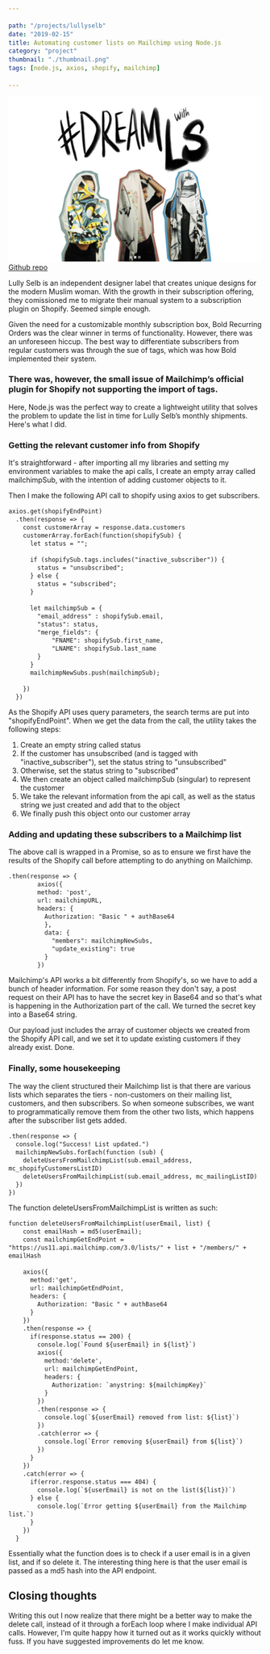 ```yaml
---

path: "/projects/lullyselb"
date: "2019-02-15"
title: Automating customer lists on Mailchimp using Node.js
category: "project"
thumbnail: "./thumbnail.png"
tags: [node.js, axios, shopify, mailchimp]

---
```

![Lully Selb](./header.jpg)
[Github repo](https://github.com/shaunyap/shopify2mailchimp)

Lully Selb is an independent designer label that creates unique designs for the modern Muslim woman. With the growth in their subscription offering, they comissioned me to migrate their manual system to a subscription plugin on Shopify. Seemed simple enough. 

Given the need for a customizable monthly subscription box, Bold Recurring Orders was the clear winner in terms of functionality. However, there was an unforeseen hiccup. The best way to differentiate subscribers from regular customers was through the sue of tags, which was how Bold implemented their system.

### There was, however, the small issue of Mailchimp’s official plugin for Shopify not supporting the import of tags.

Here, Node.js was the perfect way to create a lightweight utility that solves the problem to update the list in time for Lully Selb’s monthly shipments. Here's what I did.

### Getting the relevant customer info from Shopify
It's straightforward - after importing all my libraries and setting my environment variables to make the api calls, I create an empty array called mailchimpSub, with the intention of adding customer objects to it.

Then I make the following API call to shopify using axios to get subscribers.

```
axios.get(shopifyEndPoint)
  .then(response => {
    const customerArray = response.data.customers
    customerArray.forEach(function(shopifySub) {
      let status = "";

      if (shopifySub.tags.includes("inactive_subscriber")) {
        status = "unsubscribed";
      } else {
        status = "subscribed";
      }

      let mailchimpSub = {
        "email_address" : shopifySub.email,
        "status": status,
        "merge_fields": {
            "FNAME": shopifySub.first_name,
            "LNAME": shopifySub.last_name
        }
      }
      mailchimpNewSubs.push(mailchimpSub);

    })
  })
```

As the Shopify API uses query parameters, the search terms are put into "shopifyEndPoint". When we get the data from the call, the utility takes the following steps:
1. Create an empty string called status
2. If the customer has unsubscribed (and is tagged with "inactive_subscriber"), set the status string to "unsubscribed"
3. Otherwise, set the status string to "subscribed" 
4. We then create an object called mailchimpSub (singular) to represent the customer
5. We take the relevant information from the api call, as well as the status string we just created and add that to the object
6. We finally push this object onto our customer array

### Adding and updating these subscribers to a Mailchimp list
The above call is wrapped in a Promise, so as to ensure we first have the results of the Shopify call before attempting to do anything on Mailchimp. 

```
.then(response => {
        axios({
        method: 'post',
        url: mailchimpURL,
        headers: {
          Authorization: "Basic " + authBase64
          },
          data: {
          	"members": mailchimpNewSubs,
          	"update_existing": true
          }
        })
  ```
  
Mailchimp's API works a bit differently from Shopify's, so we have to add a bunch of header information. For some reason they don't say, a post request on their API has to have the secret key in Base64 and so that's what is happening in the Authorization part of the call. We turned the secret key into a Base64 string.

Our payload just includes the array of customer objects we created from the Shopify API call, and we set it to update existing customers if they already exist. Done.

### Finally, some housekeeping

The way the client structured their Mailchimp list is that there are various lists which separates the tiers - non-customers on their mailing list, customers, and then subscribers. So when someone subscribes, we want to programmatically remove them from the other two lists, which happens after the subscriber list gets added.

```
.then(response => {
  console.log("Success! List updated.")
  mailchimpNewSubs.forEach(function (sub) {
    deleteUsersFromMailchimpList(sub.email_address, mc_shopifyCustomersListID)
    deleteUsersFromMailchimpList(sub.email_address, mc_mailingListID)
  })
})
```

The function deleteUsersFromMailchimpList is written as such:

```
function deleteUsersFromMailchimpList(userEmail, list) {
    const emailHash = md5(userEmail);
    const mailchimpGetEndPoint = "https://us11.api.mailchimp.com/3.0/lists/" + list + "/members/" + emailHash

    axios({
      method:'get',
      url: mailchimpGetEndPoint,
      headers: {
        Authorization: "Basic " + authBase64
      }
    })
    .then(response => {
      if(response.status == 200) {
        console.log(`Found ${userEmail} in ${list}`)
        axios({
          method:'delete',
          url: mailchimpGetEndPoint,
          headers: {
            Authorization: `anystring: ${mailchimpKey}`
          }
        })
        .then(response => {
          console.log(`${userEmail} removed from list: ${list}`)
        })
        .catch(error => {
          console.log(`Error removing ${userEmail} from ${list}`)
        })
      }
    })
    .catch(error => {
      if(error.response.status === 404) {
        console.log(`${userEmail} is not on the list(${list})`)
      } else {
        console.log(`Error getting ${userEmail} from the Mailchimp list.`)
      }
    })
  }
  ```
  
Essentially what the function does is to check if a user email is in a given list, and if so delete it. The interesting thing here is that the user email is passed as a md5 hash into the API endpoint.

## Closing thoughts
Writing this out I now realize that there might be a better way to make the delete call, instead of it through a forEach loop where I make individual API calls. However, I'm quite happy how it turned out as it works quickly without fuss. If you have suggested improvements do let me know.
  

